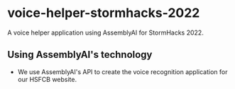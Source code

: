 # voice-helper-stormhacks-2022
A voice helper application using AssemblyAI for StormHacks 2022.

## Using AssemblyAI's technology
- We use AssemblyAI's API to create the voice recognition application for our HSFCB website.
